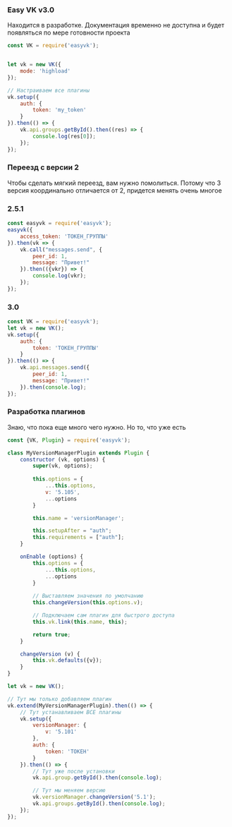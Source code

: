### Easy VK v3.0

Находится в разработке. Документация временно не доступна и будет появляться по мере готовности проекта

```javascript
const VK = require('easyvk');


let vk = new VK({
    mode: 'highload'
});

// Настраиваем все плагины
vk.setup({
    auth: {
        token: 'my_token'
    }
}).then(() => {
    vk.api.groups.getById().then((res) => {
        console.log(res[0]);
    });
});

```

### Переезд с версии 2

Чтобы сделать мягкий переезд, вам нужно помолиться. Потому что 3 версия координально отличается от 2, придется менять очень многое

### 2.5.1
```javascript
const easyvk = require('easyvk');
easyvk({
    access_token: 'ТОКЕН_ГРУППЫ'
}).then(vk => {
    vk.call("messages.send", {
        peer_id: 1,
        message: "Привет!"
    }).then(({vkr}) => {
        console.log(vkr);
    });
});
```

### 3.0
```javascript
const VK = require('easyvk');
let vk = new VK();
vk.setup({
    auth: {
        token: 'ТОКЕН_ГРУППЫ'
    }
}).then(() => {
    vk.api.messages.send({
        peer_id: 1,
        message: "Привет!"
    }).then(console.log);
});
```

### Разработка плагинов

Знаю, что пока еще много чего нужно. Но то, что уже есть

```javascript
const {VK, Plugin} = require('easyvk');

class MyVersionManagerPlugin extends Plugin {
    constructor (vk, options) {
        super(vk, options);
        
        this.options = {
            ...this.options,
            v: '5.105',
            ...options
        }

        this.name = 'versionManager';

        this.setupAfter = "auth";
        this.requirements = ["auth"];
    }

    onEnable (options) {
        this.options = {
            ...this.options,
            ...options
        }
        
        // Выставляем значения по умолчанию
        this.changeVersion(this.options.v);

        // Подключаем сам плагин для быстрого доступа
        this.vk.link(this.name, this);

        return true;
    }

    changeVersion (v) {
        this.vk.defaults({v});
    }
}

let vk = new VK();

// Тут мы только добавляем плагин
vk.extend(MyVersionManagerPlugin).then(() => {
    // Тут устанавливаем ВСЕ плагины
    vk.setup({
        versionManager: {
            v: '5.101'
        },
        auth: {
            token: 'ТОКЕН'
        }
    }).then(() => {
        // Тут уже после установки
        vk.api.group.getById().then(console.log);

        // Тут мы меняем версию
        vk.versionManager.changeVersion('5.1');
        vk.api.groups.getById().then(console.log);
    });
});

```